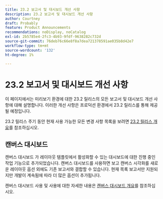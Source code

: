 ```yaml
---
title: 23.2 보고서 및 대시보드 개선 사항
description: 23.2 보고서 및 대시보드 개선 사항
author: Courtney
draft: Probably
feature: Product Announcements
recommendations: noDisplay, noCatalog
exl-id: 2b5785e4-2fc3-4b93-9fdf-9638282c732d
source-git-commit: 76deb76c66e8f8a7dea721378591ae035b8d42e7
workflow-type: tm+mt
source-wordcount: '132'
ht-degree: 1%

---
```


# 23.2 보고서 및 대시보드 개선 사항

이 페이지에서는 미리보기 환경에 대한 23.2 릴리스의 모든 보고서 및 대시보드 개선 사항에 대해 설명합니다. 이러한 개선 사항은 프로덕션 환경에서 23.2 릴리스를 통해 제공될 예정입니다.

23.2 릴리스 주기 동안 현재 사용 가능한 모든 변경 사항 목록을 보려면 [23.2 릴리스 개요](/help/quicksilver/product-announcements/product-releases/23.2-release-activity/23-2-release-overview.md)를 참조하십시오.

## 캔버스 대시보드

캔버스 대시보드 가 레이아웃 템플릿에서 활성화할 수 있는 대시보드에 대한 진행 중인 작업 기능으로 추가되었습니다. 캔버스 대시보드를 사용하면 보고 캔버스 시각화를 새로운 레이아웃 옵션 외에도 기존 보고서와 결합할 수 있습니다. 현재 목록 보고서만 지원되지만 개발이 계속됨에 따라 더 많은 옵션이 추가됩니다.

캔버스 대시보드 사용 및 사용에 대한 자세한 내용은 [캔버스 대시보드 개요](/help/quicksilver/reports-and-dashboards/dashboards/creating-and-managing-dashboards/canvas-dashboards-overview.md)를 참조하십시오.
